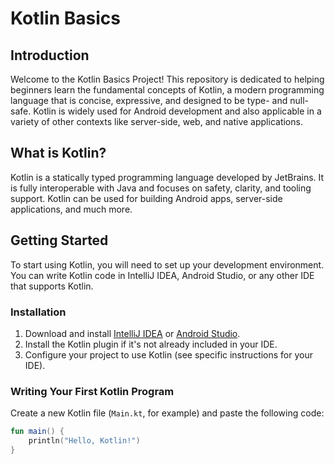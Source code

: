 # Kotlin Basics

## Introduction

Welcome to the Kotlin Basics Project! This repository is dedicated to helping beginners learn the fundamental concepts of Kotlin, a modern programming language that is concise, expressive, and designed to be type- and null-safe. Kotlin is widely used for Android development and also applicable in a variety of other contexts like server-side, web, and native applications.

## What is Kotlin?

Kotlin is a statically typed programming language developed by JetBrains. It is fully interoperable with Java and focuses on safety, clarity, and tooling support. Kotlin can be used for building Android apps, server-side applications, and much more.

## Getting Started

To start using Kotlin, you will need to set up your development environment. You can write Kotlin code in IntelliJ IDEA, Android Studio, or any other IDE that supports Kotlin.

### Installation

1. Download and install [IntelliJ IDEA](https://www.jetbrains.com/idea/download/) or [Android Studio](https://developer.android.com/studio).
2. Install the Kotlin plugin if it's not already included in your IDE.
3. Configure your project to use Kotlin (see specific instructions for your IDE).

### Writing Your First Kotlin Program

Create a new Kotlin file (`Main.kt`, for example) and paste the following code:

```kotlin
fun main() {
    println("Hello, Kotlin!")
}
